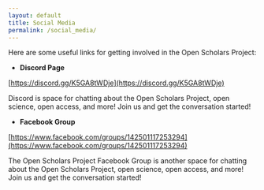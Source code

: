 ```yaml
---
layout: default 
title: Social Media
permalink: /social_media/
---
```


Here are some useful links for getting involved in the Open Scholars Project:

* **Discord Page**

[https://discord.gg/K5GA8tWDje](https://discord.gg/K5GA8tWDje)

Discord is space for chatting about the Open Scholars Project, open science, open access, and more! Join us and get the conversation started!

* **Facebook Group**

[https://www.facebook.com/groups/142501117253294](https://www.facebook.com/groups/142501117253294)

The Open Scholars Project Facebook Group is another space for chatting about the Open Scholars Project, open science, open access, and more! Join us and get the conversation started!
